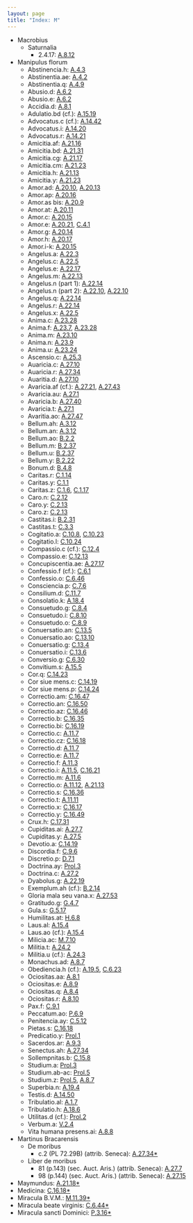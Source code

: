 ```yaml
---
layout: page
title: "Index: M"
---
```



 - Macrobius
   - Saturnalia
     - 2.4.17: [A.8.12](../mirador.html?c=A.8&p=12)
 - Manipulus florum
   - Abstinencia.h: [A.4.3](../mirador.html?c=A.4&p=3)
   - Abstinentia.ae: [A.4.2](../mirador.html?c=A.4&p=2)
   - Abstinentia.q: [A.4.9](../mirador.html?c=A.4&p=9)
   - Abusio.d: [A.6.2](../mirador.html?c=A.6&p=2)
   - Abusio.e: [A.6.2](../mirador.html?c=A.6&p=2)
   - Accidia.d: [A.8.1](../mirador.html?c=A.8&p=1)
   - Adulatio.bd (cf.): [A.15.19](../mirador.html?c=A.15&p=19)
   - Advocatus.c (cf.): [A.14.42](../mirador.html?c=A.14&p=42)
   - Advocatus.i: [A.14.20](../mirador.html?c=A.14&p=20)
   - Advocatus.r: [A.14.21](../mirador.html?c=A.14&p=21)
   - Amicitia.af: [A.21.16](../mirador.html?c=A.21&p=16)
   - Amicitia.bd: [A.21.31](../mirador.html?c=A.21&p=31)
   - Amicitia.cg: [A.21.17](../mirador.html?c=A.21&p=17)
   - Amicitia.cm: [A.21.23](../mirador.html?c=A.21&p=23)
   - Amicitia.h: [A.21.13](../mirador.html?c=A.21&p=13)
   - Amicitia.y: [A.21.23](../mirador.html?c=A.21&p=23)
   - Amor.ad: [A.20.10](../mirador.html?c=A.20&p=10), [A.20.13](../mirador.html?c=A.20&p=13)
   - Amor.ap: [A.20.16](../mirador.html?c=A.20&p=16)
   - Amor.as bis: [A.20.9](../mirador.html?c=A.20&p=9)
   - Amor.at: [A.20.11](../mirador.html?c=A.20&p=11)
   - Amor.c: [A.20.15](../mirador.html?c=A.20&p=15)
   - Amor.e: [A.20.21](../mirador.html?c=A.20&p=21), [C.4.1](../mirador.html?c=C.4&p=1)
   - Amor.g: [A.20.14](../mirador.html?c=A.20&p=14)
   - Amor.h: [A.20.17](../mirador.html?c=A.20&p=17)
   - Amor.i-k: [A.20.15](../mirador.html?c=A.20&p=15)
   - Angelus.a: [A.22.3](../mirador.html?c=A.22&p=3)
   - Angelus.c: [A.22.5](../mirador.html?c=A.22&p=5)
   - Angelus.e: [A.22.17](../mirador.html?c=A.22&p=17)
   - Angelus.m: [A.22.13](../mirador.html?c=A.22&p=13)
   - Angelus.n (part 1): [A.22.14](../mirador.html?c=A.22&p=14)
   - Angelus.n (part 2): [A.22.10](../mirador.html?c=A.22&p=10), [A.22.10](../mirador.html?c=A.22&p=10)
   - Angelus.q: [A.22.14](../mirador.html?c=A.22&p=14)
   - Angelus.r: [A.22.14](../mirador.html?c=A.22&p=14)
   - Angelus.x: [A.22.5](../mirador.html?c=A.22&p=5)
   - Anima.c: [A.23.28](../mirador.html?c=A.23&p=28)
   - Anima.f: [A.23.7](../mirador.html?c=A.23&p=7), [A.23.28](../mirador.html?c=A.23&p=28)
   - Anima.m: [A.23.10](../mirador.html?c=A.23&p=10)
   - Anima.n: [A.23.9](../mirador.html?c=A.23&p=9)
   - Anima.u: [A.23.24](../mirador.html?c=A.23&p=24)
   - Ascensio.c: [A.25.3](../mirador.html?c=A.25&p=3)
   - Auaricia.c: [A.27.10](../mirador.html?c=A.27&p=10)
   - Auaricia.r: [A.27.34](../mirador.html?c=A.27&p=34)
   - Auaritia.d: [A.27.10](../mirador.html?c=A.27&p=10)
   - Avaricia.af (cf.): [A.27.21](../mirador.html?c=A.27&p=21), [A.27.43](../mirador.html?c=A.27&p=43)
   - Avaricia.au: [A.27.1](../mirador.html?c=A.27&p=1)
   - Avaricia.b: [A.27.40](../mirador.html?c=A.27&p=40)
   - Avaricia.t: [A.27.1](../mirador.html?c=A.27&p=1)
   - Avaritia.ao: [A.27.47](../mirador.html?c=A.27&p=47)
   - Bellum.ah: [A.3.12](../mirador.html?c=A.3&p=12)
   - Bellum.an: [A.3.12](../mirador.html?c=A.3&p=12)
   - Bellum.ao: [B.2.2](../mirador.html?c=B.2&p=2)
   - Bellum.m: [B.2.37](../mirador.html?c=B.2&p=37)
   - Bellum.u: [B.2.37](../mirador.html?c=B.2&p=37)
   - Bellum.y: [B.2.22](../mirador.html?c=B.2&p=22)
   - Bonum.d: [B.4.8](../mirador.html?c=B.4&p=8)
   - Caritas.r: [C.1.14](../mirador.html?c=C.1&p=14)
   - Caritas.y: [C.1.1](../mirador.html?c=C.1&p=1)
   - Caritas.z: [C.1.6](../mirador.html?c=C.1&p=6), [C.1.17](../mirador.html?c=C.1&p=17)
   - Caro.n: [C.2.12](../mirador.html?c=C.2&p=12)
   - Caro.y: [C.2.13](../mirador.html?c=C.2&p=13)
   - Caro.z: [C.2.13](../mirador.html?c=C.2&p=13)
   - Castitas.i: [B.2.31](../mirador.html?c=B.2&p=31)
   - Castitas.t: [C.3.3](../mirador.html?c=C.3&p=3)
   - Cogitatio.a: [C.10.8](../mirador.html?c=C.10&p=8), [C.10.23](../mirador.html?c=C.10&p=23)
   - Cogitatio.l: [C.10.24](../mirador.html?c=C.10&p=24)
   - Compassio.c (cf.): [C.12.4](../mirador.html?c=C.12&p=4)
   - Compassio.e: [C.12.13](../mirador.html?c=C.12&p=13)
   - Concupiscentia.ae: [A.27.17](../mirador.html?c=A.27&p=17)
   - Confessio.f (cf.): [C.6.1](../mirador.html?c=C.6&p=1)
   - Confessio.o: [C.6.46](../mirador.html?c=C.6&p=46)
   - Consciencia.p: [C.7.6](../mirador.html?c=C.7&p=6)
   - Consilium.d: [C.11.7](../mirador.html?c=C.11&p=7)
   - Consolatio.k: [A.18.4](../mirador.html?c=A.18&p=4)
   - Consuetudo.g: [C.8.4](../mirador.html?c=C.8&p=4)
   - Consuetudo.i: [C.8.10](../mirador.html?c=C.8&p=10)
   - Consuetudo.o: [C.8.9](../mirador.html?c=C.8&p=9)
   - Conuersatio.an: [C.13.5](../mirador.html?c=C.13&p=5)
   - Conuersatio.ao: [C.13.10](../mirador.html?c=C.13&p=10)
   - Conuersatio.g: [C.13.4](../mirador.html?c=C.13&p=4)
   - Conuersatio.i: [C.13.6](../mirador.html?c=C.13&p=6)
   - Conversio.g: [C.6.30](../mirador.html?c=C.6&p=30)
   - Convitium.s: [A.15.5](../mirador.html?c=A.15&p=5)
   - Cor.q: [C.14.23](../mirador.html?c=C.14&p=23)
   - Cor siue mens.c: [C.14.19](../mirador.html?c=C.14&p=19)
   - Cor siue mens.p: [C.14.24](../mirador.html?c=C.14&p=24)
   - Correctio.am: [C.16.47](../mirador.html?c=C.16&p=47)
   - Correctio.an: [C.16.50](../mirador.html?c=C.16&p=50)
   - Correctio.az: [C.16.46](../mirador.html?c=C.16&p=46)
   - Correctio.b: [C.16.35](../mirador.html?c=C.16&p=35)
   - Correctio.bi: [C.16.19](../mirador.html?c=C.16&p=19)
   - Correctio.c: [A.11.7](../mirador.html?c=A.11&p=7)
   - Correctio.cz: [C.16.18](../mirador.html?c=C.16&p=18)
   - Correctio.d: [A.11.7](../mirador.html?c=A.11&p=7)
   - Correctio.e: [A.11.7](../mirador.html?c=A.11&p=7)
   - Correctio.f: [A.11.3](../mirador.html?c=A.11&p=3)
   - Correctio.i: [A.11.5](../mirador.html?c=A.11&p=5), [C.16.21](../mirador.html?c=C.16&p=21)
   - Correctio.m: [A.11.6](../mirador.html?c=A.11&p=6)
   - Correctio.o: [A.11.12](../mirador.html?c=A.11&p=12), [A.21.13](../mirador.html?c=A.21&p=13)
   - Correctio.s: [C.16.36](../mirador.html?c=C.16&p=36)
   - Correctio.t: [A.11.11](../mirador.html?c=A.11&p=11)
   - Correctio.x: [C.16.17](../mirador.html?c=C.16&p=17)
   - Correctio.y: [C.16.49](../mirador.html?c=C.16&p=49)
   - Crux.h: [C.17.31](../mirador.html?c=C.17&p=31)
   - Cupiditas.ai: [A.27.7](../mirador.html?c=A.27&p=7)
   - Cupiditas.y: [A.27.5](../mirador.html?c=A.27&p=5)
   - Devotio.a: [C.14.19](../mirador.html?c=C.14&p=19)
   - Discordia.f: [C.9.6](../mirador.html?c=C.9&p=6)
   - Discretio.p: [D.7.1](../mirador.html?c=D.7&p=1)
   - Doctrina.ay: [Prol.3](../mirador.html?c=Prol&p=3)
   - Doctrina.c: [A.27.2](../mirador.html?c=A.27&p=2)
   - Dyabolus.g: [A.22.19](../mirador.html?c=A.22&p=19)
   - Exemplum.ah (cf.): [B.2.14](../mirador.html?c=B.2&p=14)
   - Gloria mala seu vana.x: [A.27.53](../mirador.html?c=A.27&p=53)
   - Gratitudo.g: [G.4.7](../mirador.html?c=G.4&p=7)
   - Gula.s: [G.5.17](../mirador.html?c=G.5&p=17)
   - Humilitas.at: [H.6.8](../mirador.html?c=H.6&p=8)
   - Laus.al: [A.15.4](../mirador.html?c=A.15&p=4)
   - Laus.ao (cf.): [A.15.4](../mirador.html?c=A.15&p=4)
   - Milicia.ac: [M.7.10](../mirador.html?c=M.7&p=10)
   - Militia.t: [A.24.2](../mirador.html?c=A.24&p=2)
   - Militia.u (cf.): [A.24.3](../mirador.html?c=A.24&p=3)
   - Monachus.ad: [A.8.7](../mirador.html?c=A.8&p=7)
   - Obediencia.h (cf.): [A.19.5](../mirador.html?c=A.19&p=5), [C.6.23](../mirador.html?c=C.6&p=23)
   - Ociositas.aa: [A.8.1](../mirador.html?c=A.8&p=1)
   - Ociositas.e: [A.8.9](../mirador.html?c=A.8&p=9)
   - Ociositas.q: [A.8.4](../mirador.html?c=A.8&p=4)
   - Ociositas.r: [A.8.10](../mirador.html?c=A.8&p=10)
   - Pax.f: [C.9.1](../mirador.html?c=C.9&p=1)
   - Peccatum.ao: [P.6.9](../mirador.html?c=P.6&p=9)
   - Penitencia.ay: [C.5.12](../mirador.html?c=C.5&p=12)
   - Pietas.s: [C.16.18](../mirador.html?c=C.16&p=18)
   - Predicatio.y: [Prol.1](../mirador.html?c=Prol&p=1)
   - Sacerdos.ar: [A.9.3](../mirador.html?c=A.9&p=3)
   - Senectus.ah: [A.27.34](../mirador.html?c=A.27&p=34)
   - Sollempnitas.b: [C.15.8](../mirador.html?c=C.15&p=8)
   - Studium.a: [Prol.3](../mirador.html?c=Prol&p=3)
   - Studium.ab-ac: [Prol.5](../mirador.html?c=Prol&p=5)
   - Studium.z: [Prol.5](../mirador.html?c=Prol&p=5), [A.8.7](../mirador.html?c=A.8&p=7)
   - Superbia.n: [A.19.4](../mirador.html?c=A.19&p=4)
   - Testis.d: [A.14.50](../mirador.html?c=A.14&p=50)
   - Tribulatio.al: [A.1.7](../mirador.html?c=A.1&p=7)
   - Tribulatio.h: [A.18.6](../mirador.html?c=A.18&p=6)
   - Utilitas.d (cf.): [Prol.2](../mirador.html?c=Prol&p=2)
   - Verbum.a: [V.2.4](../mirador.html?c=V.2&p=4)
   - Vita humana presens.ai: [A.8.8](../mirador.html?c=A.8&p=8)
 - Martinus Bracarensis
   - De moribus
     - c.2 (PL 72.29B) (attrib. Seneca): [A.27.34\*](../mirador.html?c=A.27&p=34)
   - Liber de moribus
     - 81 (p.143) (sec. Auct. Aris.) (attrib. Seneca): [A.27.7](../mirador.html?c=A.27&p=7)
     - 98 (p.144) (sec. Auct. Aris.) (attrib. Seneca): [A.27.15](../mirador.html?c=A.27&p=15)
 - Maymundus: [A.21.18\*](../mirador.html?c=A.21&p=18)
 - Medicina: [C.16.18\*](../mirador.html?c=C.16&p=18)
 - Miracula B.V.M.: [M.11.39\*](../mirador.html?c=M.11&p=39)
 - Miracula beate virginis: [C.6.44\*](../mirador.html?c=C.6&p=44)
 - Miracula sancti Dominici: [P.3.16\*](../mirador.html?c=P.3&p=16)
